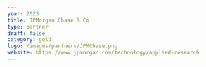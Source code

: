 ```yaml
---
year: 2023
title: JPMorgan Chase & Co 
type: partner
draft: false
category: gold
logo: /images/partners/JPMChase.png
website: https://www.jpmorgan.com/technology/applied-research
---
```

